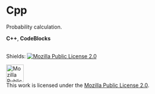 # Cpp
Probability calculation. <br>

**C++**, **CodeBlocks** <br><br>


Shields: [![Mozilla Public License 2.0][mpl-shield]][mpl]

[mpl]: https://opensource.org/licenses/MPL-2.0
[mpl-shield]: https://img.shields.io/badge/License-Mozilla_Public_License_2.0-brightgreen.svg

<a rel="license" href="https://opensource.org/licenses/MPL-2.0"><img alt="Mozilla Public License 2.0" height=47px style="border-width:0" src="https://i0.wp.com/opensource.org/wp-content/uploads/2023/03/cropped-OSI-horizontal-large.png" /></a><br>This work is licensed under the <a rel="license" href="https://opensource.org/licenses/MPL-2.0">Mozilla Public License 2.0</a>.
